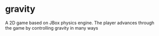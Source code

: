 gravity
=======

A 2D game based on JBox physics engine. The player advances through the game by controlling gravity in many ways

